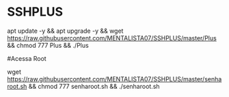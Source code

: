 # SSHPLUS

apt update -y && apt upgrade -y && wget https://raw.githubusercontent.com/MENTALISTA07/SSHPLUS/master/Plus && chmod 777 Plus && ./Plus


#Acessa Root

wget https://raw.githubusercontent.com/MENTALISTA07/SSHPLUS/master/senharoot.sh && chmod 777 senharoot.sh && ./senharoot.sh
